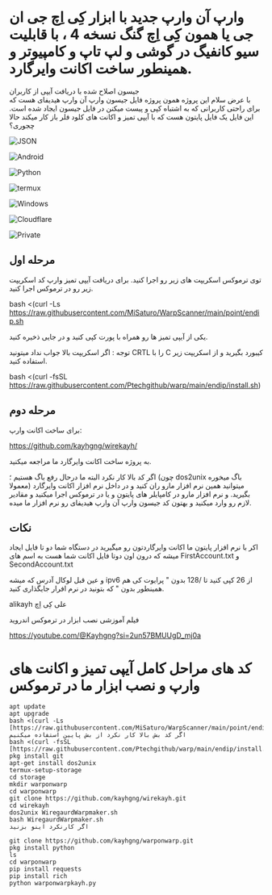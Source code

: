 
# وارپ آن وارپ جدید با ابزار کِی اِچ جی ان جی یا همون کِی اِچ گنگ نسخه 4 ، با قابلیت سیو کانفیگ در گوشی و لپ تاپ و کامپیوتر و همینطور ساخت اکانت وایرگارد.

جیسون اصلاح شده با دریافت آیپی از کاربران  
با عرض سلام این پروژه همون پروژه فایل جیسون وارپ آن وارپ هیدیفای هست که برای راحتی کاربرانی که به اشتباه کپی و پیست میکنن در فایل جیسون ایجاد شده است.
این فایل یک فایل پایتون هست که با آیپی تمیز و اکانت های کلود فلر باز کار میکند حالا چجوری؟

![JSON](https://img.shields.io/badge/JSON-000000.svg?style=for-the-badge&logo=JSON&logoColor=white)

![Android](https://img.shields.io/badge/Android-34A853.svg?style=for-the-badge&logo=Android&logoColor=white)

![Python](https://img.shields.io/badge/Python-3776AB.svg?style=for-the-badge&logo=Python&logoColor=white)

![termux](https://img.shields.io/badge/Linux-FCC624.svg?style=for-the-badge&logo=Linux&logoColor=black)

![Windows](https://img.shields.io/badge/Windows-0078D4.svg?style=for-the-badge&logo=Windows&logoColor=white)

![Cloudflare](https://img.shields.io/badge/Cloudflare-F38020.svg?style=for-the-badge&logo=Cloudflare&logoColor=white)

![Private](https://img.shields.io/badge/Private%20Internet%20Access-1E811F.svg?style=for-the-badge&logo=Private-Internet-Access&logoColor=white)



## مرحله اول
توی ترموکس اسکریپت های زیر رو اجرا کنید.
برای دریافت آیپی تمیز وارپ کد اسکریپت زیر رو در ترموکس اجرا کنید.

bash <(curl -Ls https://raw.githubusercontent.com/MiSaturo/WarpScanner/main/point/endip.sh

یکی از آیپی تمیز ها رو همراه با پورت کپی کنید و در جایی ذخیره کنید.

توجه : اگر اسکریپت بالا جواب نداد میتونید CRTL را با C کیبورد بگیرید و از اسکریپت زیر استفاده کنید.

bash <(curl -fsSL https://raw.githubusercontent.com/Ptechgithub/warp/main/endip/install.sh)

## مرحله دوم
برای ساخت اکانت وارپ:

https://github.com/kayhgng/wirekayh/

به پروژه ساخت اکانت وایرگارد ما مراجعه میکنید.

اگر کد بالا کار نکرد البته ما درحال رفع باگ هستیم ؛ (چون dos2unix باگ میخوره معمولا) میتوانید همین نرم افزار مارو ران کنید و در داخل نرم افزار اکانت وایرگارد بگیرید.
و نرم افزار مارو در کامپایلر های پایتون و یا در ترموکس اجرا میکنید و مقادیر لازم رو وارد میکنید و بهتون کد جیسون وارپ آن وارپ هیدیفای رو نرم افزار ما میده.

## نکات
اکر با نرم افزار پایتون ما اکانت وایرگاردتون رو میگیرید در دستگاه شما دو تا فایل ایجاد میشه که درون اون دوتا فایل اکانت شما هست به اسم های 
FirstAccount.txt
و
SecondAccount.txt

و عین قبل لوکال آدرس که میشه ipv6 از 26 کپی کنید تا /128 بدون "
پرایوت کی هم همینطور بدون " که بتونید در نرم افرار جایگذاری کنید.

alikayh
علی کِی اِچ

فیلم آموزشی نصب ابزار در ترموکس اندروید 


https://youtube.com/@Kayhgng?si=2un57BMUUgD_mj0a


# کد های مراحل کامل آیپی تمیز و اکانت های وارپ و نصب ابزار ما در ترموکس


    apt update
    apt upgrade
    bash <(curl -Ls [https://raw.githubusercontent.com/MiSaturo/WarpScanner/main/point/endip.sh]
    اگر کد بش بالا کار نکرد از بش پایین استفاده میکنیم
    bash <(curl -fsSL [https://raw.githubusercontent.com/Ptechgithub/warp/main/endip/install.sh]
    pkg install git
    apt-get install dos2unix
    termux-setup-storage
    cd storage
    mkdir warponwarp
    cd warponwarp
    git clone https://github.com/kayhgng/wirekayh.git
    cd wirekayh
    dos2unix WiregaurdWarpmaker.sh
    bash WiregaurdWarpmaker.sh
    اگر کارنکرد اینو بزنید 
    
    git clone https://github.com/kayhgng/warponwarp.git
    pkg install python
    ls
    cd warponwarp
    pip install requests
    pip install rich
    python warponwarpkayh.py


